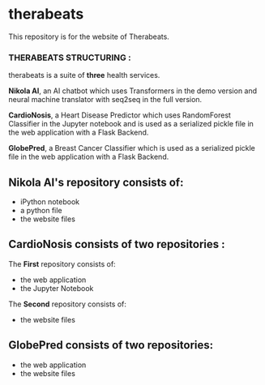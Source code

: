 # therabeats
This repository is for the website of Therabeats.

### THERABEATS STRUCTURING :

therabeats is a suite of  **three** health services. 

**Nikola AI**, an AI chatbot which uses Transformers in the demo version and neural machine translator with seq2seq in the full version.

**CardioNosis**, a Heart Disease Predictor which uses RandomForest Classifier in the Jupyter notebook and is used as a serialized pickle file in the web application with a Flask Backend.

**GlobePred**, a Breast Cancer Classifier which is used as a serialized pickle file in the web application with a Flask Backend.

## Nikola AI's repository consists of:

  * iPython notebook
  * a python file
  * the website files

## CardioNosis consists of two repositories :

 The **First** repository consists of:
  * the web application
  * the Jupyter Notebook
  
 The **Second** repository consists of:
  * the website files
  
## GlobePred consists of two repositories: 

  * the web application
  * the website files

